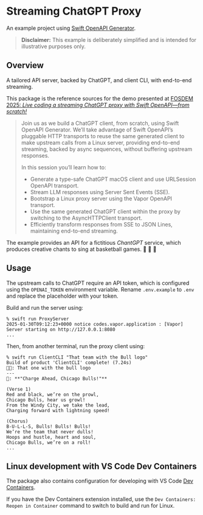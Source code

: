# Streaming ChatGPT Proxy

An example project using [Swift OpenAPI Generator](https://github.com/apple/swift-openapi-generator).

> **Disclaimer:** This example is deliberately simplified and is intended for illustrative purposes only.

## Overview

A tailored API server, backed by ChatGPT, and client CLI, with end-to-end
streaming.

This package is the reference sources for the demo presented at [FOSDEM 2025:
_Live coding a streaming ChatGPT proxy with Swift OpenAPI—from
scratch!_][fosdem25-swift-openapi]

> Join us as we build a ChatGPT client, from scratch, using Swift OpenAPI Generator. We’ll take advantage of Swift OpenAPI’s pluggable HTTP transports to reuse the same generated client to make upstream calls from a Linux server, providing end-to-end streaming, backed by async sequences, without buffering upstream responses.
>
> In this session you’ll learn how to:
>
> * Generate a type-safe ChatGPT macOS client and use URLSession OpenAPI transport.
> * Stream LLM responses using Server Sent Events (SSE).
> * Bootstrap a Linux proxy server using the Vapor OpenAPI transport.
> * Use the same generated ChatGPT client within the proxy by switching to the AsyncHTTPClient transport.
> * Efficiently transform responses from SSE to JSON Lines, maintaining end-to-end streaming.

The example provides an API for a fictitious _ChantGPT_ service, which produces
creative chants to sing at basketball games. 🙌 🏀 🙌

## Usage

The upstream calls to ChatGPT require an API token, which is configured using the `OPENAI_TOKEN` environment variable.
Rename `.env.example` to `.env` and replace the placeholder with your token.

Build and run the server using:

```console
% swift run ProxyServer
2025-01-30T09:12:23+0000 notice codes.vapor.application : [Vapor] Server starting on http://127.0.0.1:8080
...
```

Then, from another terminal, run the proxy client using:

```console
% swift run ClientCLI "That team with the Bull logo"
Build of product 'ClientCLI' complete! (7.24s)
🧑‍💼: That one with the bull logo
---
🤖: **"Charge Ahead, Chicago Bulls!"**

(Verse 1)
Red and black, we’re on the prowl,
Chicago Bulls, hear us growl!
From the Windy City, we take the lead,
Charging forward with lightning speed!

(Chorus)
B-U-L-L-S, Bulls! Bulls! Bulls!
We’re the team that never dulls!
Hoops and hustle, heart and soul,
Chicago Bulls, we’re on a roll!
...
```

## Linux development with VS Code Dev Containers

The package also contains configuration for developing with VS Code [Dev
Containers][dev-containers].

If you have the Dev Containers extension installed, use the `Dev Containers: Reopen in Container` command to switch to build and run for Linux.

[fosdem25-swift-openapi]: https://fosdem.org/2025/schedule/event/fosdem-2025-5230-live-coding-a-streaming-chatgpt-proxy-with-swift-openapi-from-scratch-/
[dev-containers]: https://code.visualstudio.com/docs/devcontainers/containers
